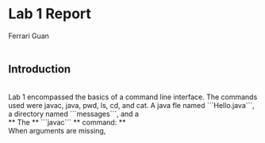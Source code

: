 # Lab 1 Report  
Ferrari Guan  
<br />
## Introduction  
<br />
Lab 1 encompassed the basics of a command line interface. The commands used were javac, java, pwd, ls, cd, and cat. A java fle named ```Hello.java```, a directory named ```messages```, and a 
<br />
** The ** ```javac``` ** command: **
<br />
When arguments are missing, 
<br />
